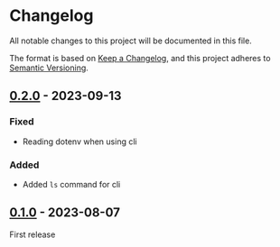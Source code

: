 # Changelog

All notable changes to this project will be documented in this file.

The format is based on [Keep a Changelog](https://keepachangelog.com/en/1.0.0/),
and this project adheres to [Semantic Versioning](https://semver.org/spec/v2.0.0.html).

## [0.2.0] - 2023-09-13

### Fixed

- Reading dotenv when using cli

### Added

- Added `ls` command for cli


## [0.1.0] - 2023-08-07

First release

[0.1.0]: https://github.com/dobraczka/nephelai/releases/tag/v0.1.0
[0.2.0]: https://github.com/dobraczka/nephelai/releases/tag/v0.2.0
